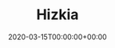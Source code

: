 ---
title: "Hizkia"
date: "2020-03-15T00:00:00+00:00"
albumthumb: "Hizkia/WIN_20230519_08_27_44_Pro.jpg"
draft: false
resources:
- src: "Hizkia/WIN_20230519_08_12_58_Pro.jpg"
- src: "NAME-OF-YOUR-ALBUM/photo01.jpg"
- src: "NAME-OF-YOUR-ALBUM/photo02.jpg"
---